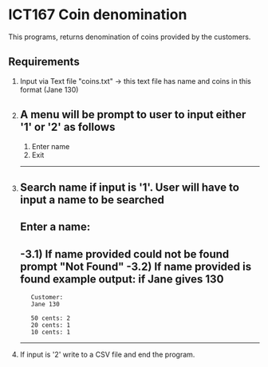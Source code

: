 # ICT167 Coin denomination

This programs, returns denomination of coins provided by the customers.

Requirements
------------
1) Input via Text file "coins.txt" -> this text file has name and coins in this format (Jane 130)
2) A menu will be prompt to user to input either '1' or '2' as follows
    --------------------------------
    1) Enter name
    2) Exit
    --------------------------------
3) Search name if input is '1'. User will have to input a name to be searched
    --------------------------------
    Enter a name:
    --------------------------------
   -3.1) If name provided could not be found prompt "Not Found"
   -3.2) If name provided is found
   example output: if Jane gives 130
    ------------------------------------
          Customer:
          Jane 130

          50 cents: 2
          20 cents: 1
          10 cents: 1
    ------------------------------------
4) If input is '2' write to a CSV file and end the program.
